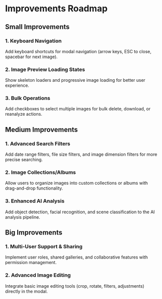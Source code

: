 # Improvements Roadmap

## Small Improvements

### 1. Keyboard Navigation

Add keyboard shortcuts for modal navigation (arrow keys, ESC to close, spacebar for next image).

### 2. Image Preview Loading States

Show skeleton loaders and progressive image loading for better user experience.

### 3. Bulk Operations

Add checkboxes to select multiple images for bulk delete, download, or reanalyze actions.

## Medium Improvements

### 1. Advanced Search Filters

Add date range filters, file size filters, and image dimension filters for more precise searching.

### 2. Image Collections/Albums

Allow users to organize images into custom collections or albums with drag-and-drop functionality.

### 3. Enhanced AI Analysis

Add object detection, facial recognition, and scene classification to the AI analysis pipeline.

## Big Improvements

### 1. Multi-User Support & Sharing

Implement user roles, shared galleries, and collaborative features with permission management.

### 2. Advanced Image Editing

Integrate basic image editing tools (crop, rotate, filters, adjustments) directly in the modal.
